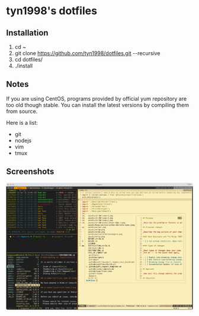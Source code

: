 # tyn1998's dotfiles 

## Installation

1. cd ~
2. git clone https://github.com/tyn1998/dotfiles.git --recursive
3. cd dotfiles/
4. ./install

## Notes

If you are using CentOS, programs provided by official yum repository are too old though stable. You can install the latest versions by compiling them from source. 

Here is a list:

* git
* nodejs
* vim
* tmux

## Screenshots

<img src="./screenshots/tIDE.jpeg" style="zoom:75%;" />